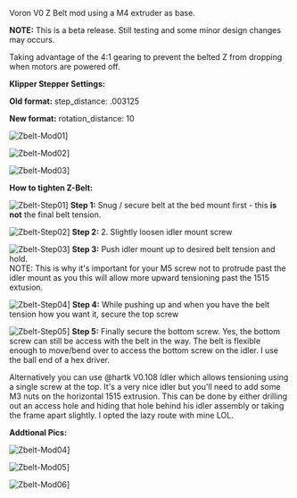 Voron V0 Z Belt mod using a M4 extruder as base. 

<b>NOTE:</b>  This is a beta release.  Still testing and some minor design changes may occurs.

Taking advantage of the 4:1 gearing to prevent the belted Z from dropping when motors are powered off.

<b>Klipper Stepper Settings:</b>

  <b>Old format:</b>
step_distance: .003125

  <b>New format:</b>
rotation_distance: 10

![Zbelt-Mod01](Images/V0_ZBelt-04.jpg)]

![Zbelt-Mod02](Images/V0_ZBelt-02.jpg)]

![Zbelt-Mod03](Images/V0_ZBelt-01.jpg)]


<b>How to tighten Z-Belt:</b>


![Zbelt-Step01](Images/z-step-01.jpg)]
<b>Step 1:</b> Snug / secure belt at the bed mount first - this <b>is not</b> the final belt tension.

![Zbelt-Step02](Images/z-step-02.jpg)]
<b>Step 2:</b>  2.  Slightly loosen idler mount screw

![Zbelt-Step03](Images/z-step-03.jpg)]
<b>Step 3:</b>  Push idler mount up to desired belt tension and hold.  
NOTE:  This is why it's important for your M5 screw not to protrude past the idler mount as you this will allow more upward tensioning past the 1515 extusion.

![Zbelt-Step04](Images/z-step-04.jpg)]
<b>Step 4:</b> While pushing up and when you have the belt tension how you want it, secure the top screw

![Zbelt-Step05](Images/z-step-05.jpg)]
<b>Step 5:</b> Finally secure the bottom screw.  Yes, the bottom screw can still be access with the belt in the way.  The belt is flexible enough to move/bend over to access the bottom screw on the idler.  I use the ball end of a hex driver.

Alternatively you can use @hartk V0.108 Idler which allows tensioning using a single screw at the top.  It's a very nice idler but you'll need to add some M3 nuts on the horizontal 1515 extrusion.  This can be done by either drilling out an access hole and hiding that hole behind his idler assembly or taking the frame apart slightly.  I opted the lazy route with mine LOL.


<b>Addtional Pics:</b>

![Zbelt-Mod04](Images/V0_ZBelt-03.jpg)]

![Zbelt-Mod05](Images/v0beltz01.jpg)]

![Zbelt-Mod06](Images/v0beltz02.jpg)]


